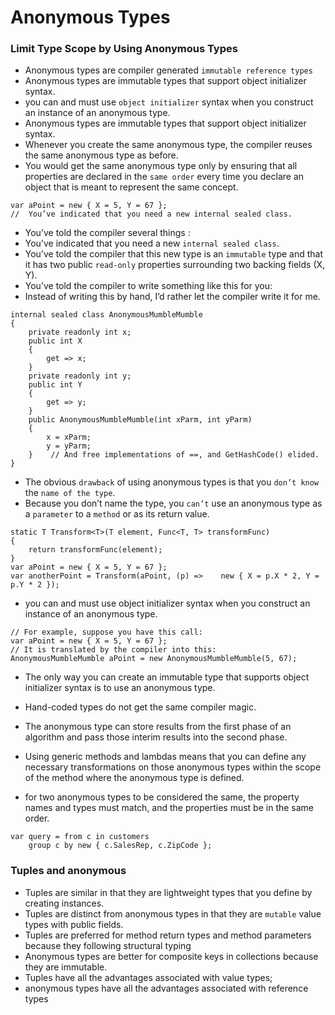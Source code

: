# Anonymous Types
###  Limit Type Scope by Using Anonymous Types
- Anonymous types are compiler generated ```immutable reference types```
- Anonymous types are immutable types that support object initializer syntax. 
- you can and must use ```object initializer``` syntax when you construct an instance of an anonymous type.
- Anonymous types are immutable types that support object initializer syntax.
- Whenever you create the same anonymous type, the compiler reuses the same anonymous type as before. 
- You would get the same anonymous type only by ensuring that all properties are declared in the ```same order``` every time you declare an object that is meant to represent the same concept.
```
var aPoint = new { X = 5, Y = 67 }; 
//  You’ve indicated that you need a new internal sealed class.
```
- You’ve told the compiler several things : 
- You’ve indicated that you need a new ```internal sealed class```. 
- You’ve told the compiler that this new type is an ```immutable``` type and that it has two public ```read-only``` properties surrounding two backing fields (X, Y). 
- You’ve told the compiler to write something like this for you: 
- Instead of writing this by hand, I’d rather let the compiler write it for me.
```
internal sealed class AnonymousMumbleMumble 
{    
	private readonly int x;
	public int X    
	{        
		get => x;    
	}    
	private readonly int y;    
	public int Y    
	{        
		get => y;    
	}    
	public AnonymousMumbleMumble(int xParm, int yParm)    
	{        
		x = xParm;        
		y = yParm;    
	}    // And free implementations of ==, and GetHashCode() elided. 
} 
```
- The obvious ```drawback``` of using anonymous types is that you ```don’t know``` the ```name of the type```. 
- Because you don’t name the type, you ```can’t``` use an anonymous type as a ```parameter``` to a ```method``` or as its return value. 
```
static T Transform<T>(T element, Func<T, T> transformFunc) 
{    
	return transformFunc(element); 
}
var aPoint = new { X = 5, Y = 67 }; 
var anotherPoint = Transform(aPoint, (p) =>    new { X = p.X * 2, Y = p.Y * 2 }); 
```
-  you can and must use object initializer syntax when you construct an instance of an anonymous type. 
```
// For example, suppose you have this call: 
var aPoint = new { X = 5, Y = 67 }; 
// It is translated by the compiler into this: 
AnonymousMumbleMumble aPoint = new AnonymousMumbleMumble(5, 67); 
```
- The only way you can create an immutable type that supports object initializer syntax is to use an anonymous type. 
- Hand-coded types do not get the same compiler magic. 

- The anonymous type can store results from the first phase of an algorithm and pass those interim results into the second phase. 
- Using generic methods and lambdas means that you can define any necessary transformations on those anonymous types within the scope of the method where the anonymous type is defined. 
- for two anonymous types to be considered the same, the property names and types must match, and the properties must be in the same order. 
```
var query = from c in customers            
	group c by new { c.SalesRep, c.ZipCode };
```
### Tuples and anonymous
- Tuples are similar in that they are lightweight types that you define by creating instances. 
- Tuples are distinct from anonymous types in that they are ```mutable``` value types with public fields. 
- Tuples are preferred for method return types and method parameters because they following structural typing
- Anonymous types are better for composite keys in collections because they are immutable.
- Tuples have all the advantages associated with value types; 
- anonymous types have all the advantages associated with reference types 
